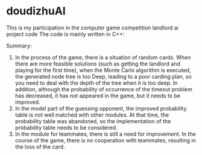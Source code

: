 # doudizhuAI
 This is my participation in the computer game competition landlord ai project code
The code is mainly written in C++:

Summary:

1. In the process of the game, there is a situation of random cards. When there are more feasible solutions (such as getting the landlord and playing for the first time), when the Monte Carlo algorithm is executed, the generated node tree is too Deep, leading to a poor carding plan, so you need to deal with the depth of the tree when it is too deep. In addition, although the probability of occurrence of the timeout problem has decreased, it has not appeared in the game, but it needs to be improved.
2. In the model part of the guessing opponent, the improved probability table is not well matched with other modules. At that time, the probability table was abandoned, so the implementation of the probability table needs to be considered.
3. In the module for teammates, there is still a need for improvement. In the course of the game, there is no cooperation with teammates, resulting in the loss of the card.
